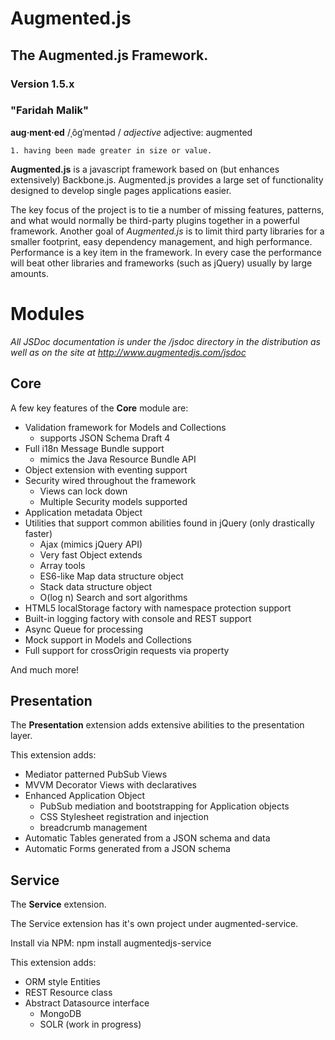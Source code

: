 # Augmented.js
## The Augmented.js Framework.
### Version 1.5.x
### "Faridah Malik"
**aug·ment·ed**
/ˌôɡˈmentəd /
*adjective*
adjective: augmented

    1. having been made greater in size or value.


**Augmented.js** is a javascript framework based on (but enhances extensively) Backbone.js.  Augmented.js provides a large set of functionality designed to develop single pages applications easier.

The key focus of the project is to tie a number of missing features, patterns, and what would normally be third-party plugins together in a powerful framework.  Another goal of *Augmented.js* is to limit third party libraries for a smaller footprint, easy dependency management, and high performance.  Performance is a key item in the framework.  In every case the performance will beat other libraries and frameworks (such as jQuery) usually by large amounts.

# Modules

*All JSDoc documentation is under the /jsdoc directory in the distribution as well as on the site at http://www.augmentedjs.com/jsdoc*

## Core

A few key features of the **Core** module are:
* Validation framework for Models and Collections
  - supports JSON Schema Draft 4
* Full i18n Message Bundle support
  - mimics the Java Resource Bundle API
* Object extension with eventing support
* Security wired throughout the framework
  - Views can lock down
  - Multiple Security models supported
* Application metadata Object
* Utilities that support common abilities found in jQuery (only drastically faster)
  - Ajax (mimics jQuery API)
  - Very fast Object extends
  - Array tools
  - ES6-like Map data structure object
  - Stack data structure object
  - O(log n) Search and sort algorithms
* HTML5 localStorage factory with namespace protection support
* Built-in logging factory with console and REST support
* Async Queue for processing
* Mock support in Models and Collections
* Full support for crossOrigin requests via property

And much more!

## Presentation

The **Presentation** extension adds extensive abilities to the presentation layer.

This extension adds:
* Mediator patterned PubSub Views
* MVVM Decorator Views with declaratives
* Enhanced Application Object
  - PubSub mediation and bootstrapping for Application objects
  - CSS Stylesheet registration and injection
  - breadcrumb management
* Automatic Tables generated from a JSON schema and data
* Automatic Forms generated from a JSON schema

## Service

The **Service** extension.

The Service extension has it's own project under augmented-service.  

Install via NPM:
npm install augmentedjs-service

This extension adds:
* ORM style Entities
* REST Resource class
* Abstract Datasource interface
  - MongoDB
  - SOLR (work in progress)
